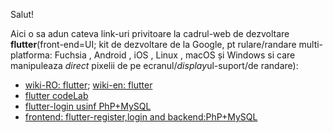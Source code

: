 Salut!

Aici o sa adun cateva link-uri privitoare la cadrul-web de dezvoltare **flutter**(front-end=UI; kit de dezvoltare de la Google, pt rulare/randare multi-platforma:  Fuchsia , Android , iOS , Linux , macOS și Windows si care manipuleaza *direct* pixelii de pe ecranul/*display*ul-suport/de randare):

 - [wiki-RO: flutter](https://ro.wikipedia.org/wiki/Flutter_(software));  [wiki-en: flutter](https://en.wikipedia.org/wiki/Flutter_(software))
 - [flutter codeLab](https://docs.flutter.dev/get-started/codelab)
 - [flutter-login usinf PhP+MySQL](https://github.com/abhishekvirat0/Flutter-login-using-mysql-php)
 - [frontend: flutter-register,login and backend:PhP+MySQL](https://github.com/shawondeveloper/php-mysql-flutter-login-register)
